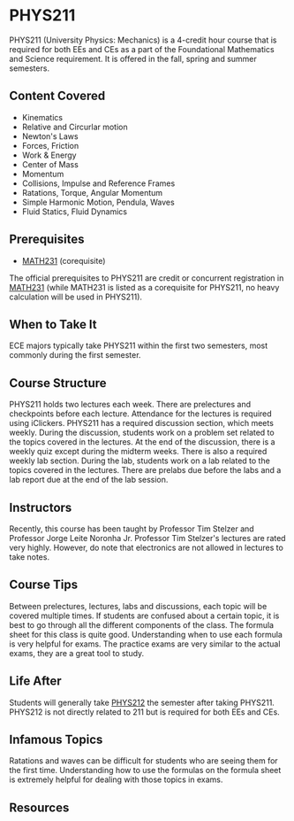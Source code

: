 # PHYS211

PHYS211 (University Physics: Mechanics) is a 4-credit hour course that is required for both EEs and CEs as a part of the Foundational Mathematics and Science requirement. It is offered in the fall, spring and summer semesters.

## Content Covered

- Kinematics
- Relative and Circurlar motion
- Newton's Laws
- Forces, Friction
- Work & Energy
- Center of Mass
- Momentum
- Collisions, Impulse and Reference Frames
- Ratations, Torque, Angular Momentum
- Simple Harmonic Motion, Pendula, Waves
- Fluid Statics, Fluid Dynamics

## Prerequisites

- [MATH231](MATH231.md) (corequisite)

The official prerequisites to PHYS211 are credit or concurrent registration in [MATH231](MATH231.md) (while MATH231 is listed as a corequisite for PHYS211, no heavy calculation will be used in PHYS211).

## When to Take It

ECE majors typically take PHYS211 within the first two semesters, most commonly during the first semester.

## Course Structure

PHYS211 holds two lectures each week. There are prelectures and checkpoints before each lecture. Attendance for the lectures is required using iClickers. PHYS211 has a required discussion section, which meets weekly. During the discussion, students work on a problem set related to the topics covered in the lectures. At the end of the discussion, there is a weekly quiz except during the midterm weeks. There is also a required weekly lab section. During the lab, students work on a lab related to the topics covered in the lectures. There are prelabs due before the labs and a lab report due at the end of the lab session.

## Instructors

Recently, this course has been taught by Professor Tim Stelzer and Professor Jorge Leite Noronha Jr. Professor Tim Stelzer's lectures are rated very highly. However, do note that electronics are not allowed in lectures to take notes. 

## Course Tips

Between prelectures, lectures, labs and discussions, each topic will be covered multiple times. If students are confused about a certain topic, it is best to go through all the different components of the class. The formula sheet for this class is quite good. Understanding when to use each formula is very helpful for exams. The practice exams are very similar to the actual exams, they are a great tool to study. 

## Life After

Students will generally take [PHYS212](PHYS212.md) the semester after taking PHYS211. PHYS212 is not directly related to 211 but is required for both EEs and CEs. 

## Infamous Topics

Ratations and waves can be difficult for students who are seeing them for the first time. Understanding how to use the formulas on the formula sheet is extremely helpful for dealing with those topics in exams. 

## Resources


